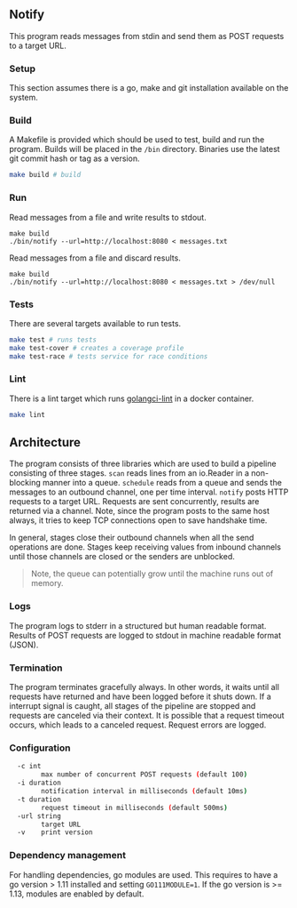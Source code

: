 ## Notify
This program reads messages from stdin and send them as POST requests to a target URL.

### Setup
This section assumes there is a go, make and git installation available on the system.

### Build
A Makefile is provided which should be used to test, build and run the program.
Builds will be placed in the `/bin` directory.
Binaries use the latest git commit hash or tag as a version.

```bash
make build # build
```

### Run
Read messages from a file and write results to stdout.
```
make build
./bin/notify --url=http://localhost:8080 < messages.txt
```

Read messages from a file and discard results.
```
make build
./bin/notify --url=http://localhost:8080 < messages.txt > /dev/null
```

### Tests
There are several targets available to run tests.

```bash
make test # runs tests
make test-cover # creates a coverage profile
make test-race # tests service for race conditions
```

### Lint
There is a lint target which runs [golangci-lint](https://github.com/golangci/golangci-lint) in a docker container.

```bash
make lint
```

## Architecture
The program consists of three libraries which are used to build a pipeline consisting of three stages.
`scan` reads lines from an io.Reader in a non-blocking manner into a queue.
`schedule` reads from a queue and sends the messages to an outbound channel, one per time interval.
`notify` posts HTTP requests to a target URL.
Requests are sent concurrently, results are returned via a channel.
Note, since the program posts to the same host always, it tries to keep TCP connections open to save handshake time.

In general, stages close their outbound channels when all the send operations are done.
Stages keep receiving values from inbound channels until those channels are closed or the senders are unblocked.

> Note, the queue can potentially grow until the machine runs out of memory.

### Logs
The program logs to stderr in a structured but human readable format.
Results of POST requests are logged to stdout in machine readable format (JSON).

### Termination
The program terminates gracefully always.
In other words, it waits until all requests have returned and have been logged before it shuts down.
If a interrupt signal is caught, all stages of the pipeline are stopped and requests are canceled via their context.
It is possible that a request timeout occurs, which leads to a canceled request.
Request errors are logged.

### Configuration
```bash
  -c int
        max number of concurrent POST requests (default 100)
  -i duration
        notification interval in milliseconds (default 10ms)
  -t duration
        request timeout in milliseconds (default 500ms)
  -url string
        target URL
  -v    print version
```

### Dependency management
For handling dependencies, go modules are used.
This requires to have a go version > 1.11 installed and setting `GO111MODULE=1`.
If the go version is >= 1.13, modules are enabled by default.

